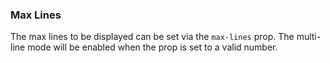 ### Max Lines

The max lines to be displayed can be set via the `max-lines` prop. The multi-line mode will be enabled when the prop is set to a valid number.
